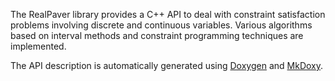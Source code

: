 The RealPaver library provides a C++ API to deal with constraint satisfaction problems involving discrete and continuous variables. Various algorithms based on interval methods and constraint programming techniques are implemented.

The API description is automatically generated using [Doxygen](https://www.doxygen.nl/) and [MkDoxy](https://github.com/JakubAndrysek/MkDoxy).
